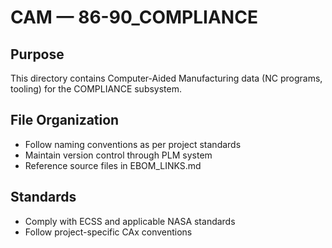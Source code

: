# CAM — 86-90_COMPLIANCE

## Purpose

This directory contains Computer-Aided Manufacturing data (NC programs, tooling) for the COMPLIANCE subsystem.

## File Organization

- Follow naming conventions as per project standards
- Maintain version control through PLM system
- Reference source files in EBOM_LINKS.md

## Standards

- Comply with ECSS and applicable NASA standards
- Follow project-specific CAx conventions
